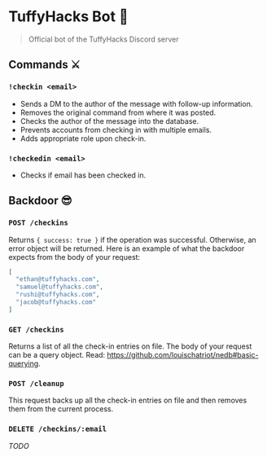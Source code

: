 # TuffyHacks Bot 🐘

> Official bot of the TuffyHacks Discord server

## Commands ⚔

### `!checkin <email>`

- Sends a DM to the author of the message with follow-up information.
- Removes the original command from where it was posted.
- Checks the author of the message into the database.
- Prevents accounts from checking in with multiple emails.
- Adds appropriate role upon check-in.

### `!checkedin <email>`

- Checks if email has been checked in.

## Backdoor 😎

### `POST /checkins`

Returns `{ success: true }` if the operation was successful.
Otherwise, an error object will be returned.
Here is an example of what the backdoor expects from the body of your request:

```json
[
  "ethan@tuffyhacks.com",
  "samuel@tuffyhacks.com",
  "rushi@tuffyhacks.com",
  "jacob@tuffyhacks.com"
]
```

### `GET /checkins`

Returns a list of all the check-in entries on file.
The body of your request can be a query object.
Read: <https://github.com/louischatriot/nedb#basic-querying>.

### `POST /cleanup`

This request backs up all the check-in entries on file and then removes them from the current process.

### `DELETE /checkins/:email`

_TODO_
